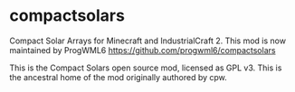 compactsolars
=============

Compact Solar Arrays for Minecraft and IndustrialCraft 2. This mod is now maintained by ProgWML6 https://github.com/progwml6/compactsolars


This is the Compact Solars open source mod, licensed as GPL v3. This is the ancestral home of the mod originally authored by cpw.
